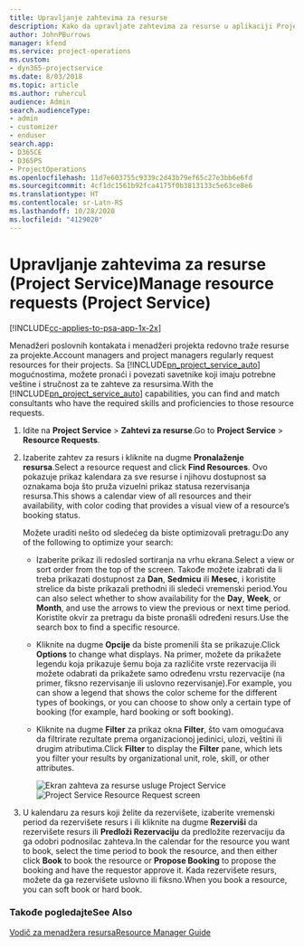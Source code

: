 ```yaml
---
title: Upravljanje zahtevima za resurse
description: Kako da upravljate zahtevima za resurse u aplikaciji Project Service
author: JohnPBurrows
manager: kfend
ms.service: project-operations
ms.custom:
- dyn365-projectservice
ms.date: 8/03/2018
ms.topic: article
ms.author: ruhercul
audience: Admin
search.audienceType:
- admin
- customizer
- enduser
search.app:
- D365CE
- D365PS
- ProjectOperations
ms.openlocfilehash: 11d7e603755c9339c2d43b79ef65c27e3bb6e6fd
ms.sourcegitcommit: 4cf1dc1561b92fca4175f0b3813133c5e63ce8e6
ms.translationtype: HT
ms.contentlocale: sr-Latn-RS
ms.lasthandoff: 10/28/2020
ms.locfileid: "4129020"
---
```

# <a name="manage-resource-requests-project-service"></a><span data-ttu-id="3d236-103">Upravljanje zahtevima za resurse (Project Service)</span><span class="sxs-lookup"><span data-stu-id="3d236-103">Manage resource requests (Project Service)</span></span>

[!INCLUDE[cc-applies-to-psa-app-1x-2x](../includes/cc-applies-to-psa-app-1x-2x.md)]

<span data-ttu-id="3d236-104">Menadžeri poslovnih kontakata i menadžeri projekta redovno traže resurse za projekte.</span><span class="sxs-lookup"><span data-stu-id="3d236-104">Account managers and project managers regularly request resources for their projects.</span></span> <span data-ttu-id="3d236-105">Sa [!INCLUDE[pn_project_service_auto](../includes/pn-project-service-auto.md)] mogućnostima, možete pronaći i povezati savetnike koji imaju potrebne veštine i stručnost za te zahteve za resursima.</span><span class="sxs-lookup"><span data-stu-id="3d236-105">With the [!INCLUDE[pn_project_service_auto](../includes/pn-project-service-auto.md)] capabilities, you can find and match consultants who have the required skills and proficiencies to those resource requests.</span></span>  
  
1. <span data-ttu-id="3d236-106">Idite na **Project Service** > **Zahtevi za resurse**.</span><span class="sxs-lookup"><span data-stu-id="3d236-106">Go to **Project Service** > **Resource Requests**.</span></span>  
  
2. <span data-ttu-id="3d236-107">Izaberite zahtev za resurs i kliknite na dugme **Pronalaženje resursa**.</span><span class="sxs-lookup"><span data-stu-id="3d236-107">Select a resource request and click **Find Resources**.</span></span> <span data-ttu-id="3d236-108">Ovo pokazuje prikaz kalendara za sve resurse i njihovu dostupnost sa oznakama boja što pruža vizuelni prikaz statusa rezervisanja resursa.</span><span class="sxs-lookup"><span data-stu-id="3d236-108">This shows a calendar view of all resources and their availability, with color coding that provides a visual view of a resource’s booking status.</span></span>  
  
    <span data-ttu-id="3d236-109">Možete uraditi nešto od sledećeg da biste optimizovali pretragu:</span><span class="sxs-lookup"><span data-stu-id="3d236-109">Do any of the following to optimize your search:</span></span>  
  
   -   <span data-ttu-id="3d236-110">Izaberite prikaz ili redosled sortiranja na vrhu ekrana.</span><span class="sxs-lookup"><span data-stu-id="3d236-110">Select a view or sort order from the top of the screen.</span></span> <span data-ttu-id="3d236-111">Takođe možete izabrati da li treba prikazati dostupnost za **Dan**, **Sedmicu** ili **Mesec**, i koristite strelice da biste prikazali prethodni ili sledeći vremenski period.</span><span class="sxs-lookup"><span data-stu-id="3d236-111">You can also select whether to show availability for the **Day**, **Week**, or **Month**, and use the arrows to view the previous or next time period.</span></span> <span data-ttu-id="3d236-112">Koristite okvir za pretragu da biste pronašli određeni resurs.</span><span class="sxs-lookup"><span data-stu-id="3d236-112">Use the search box to find a specific resource.</span></span>  
  
   -   <span data-ttu-id="3d236-113">Kliknite na dugme **Opcije** da biste promenili šta se prikazuje.</span><span class="sxs-lookup"><span data-stu-id="3d236-113">Click **Options** to change what displays.</span></span> <span data-ttu-id="3d236-114">Na primer, možete da prikažete legendu koja prikazuje šemu boja za različite vrste rezervacija ili možete odabrati da prikažete samo određenu vrstu rezervacije (na primer, fiksno rezervisanje ili uslovno rezervisanje).</span><span class="sxs-lookup"><span data-stu-id="3d236-114">For example, you can show a legend that shows the color scheme for the different types of bookings, or you can choose to show only a certain type of booking (for example, hard booking or soft booking).</span></span>  
  
   -   <span data-ttu-id="3d236-115">Kliknite na dugme **Filter** za prikaz okna **Filter**, što vam omogućava da filtrirate rezultate prema organizacionoj jedinici, ulozi, veštini ili drugim atributima.</span><span class="sxs-lookup"><span data-stu-id="3d236-115">Click **Filter** to display the **Filter** pane, which lets you filter your results by organizational unit, role, skill, or other attributes.</span></span>  
  
       <span data-ttu-id="3d236-116">![Ekran zahteva za resurse usluge Project Service](../psa/media/project-service-resource-request-screen.png "Ekran zahteva za resurse usluge Project Service")</span><span class="sxs-lookup"><span data-stu-id="3d236-116">![Project Service Resource Request screen](../psa/media/project-service-resource-request-screen.png "Project Service Resource Request screen")</span></span>  
  
3. <span data-ttu-id="3d236-117">U kalendaru za resurs koji želite da rezervišete, izaberite vremenski period da rezervišete resurs i ili kliknite na dugme **Rezerviši** da rezervišete resurs ili **Predloži Rezervaciju** da predložite rezervaciju da ga odobri podnosilac zahteva.</span><span class="sxs-lookup"><span data-stu-id="3d236-117">In the calendar for the resource you want to book, select the time period to book the resource, and then either click **Book** to book the resource or **Propose Booking** to propose the booking and have the requestor approve it.</span></span> <span data-ttu-id="3d236-118">Kada rezervišete resurs, možete da ga rezervišete uslovno ili fiksno.</span><span class="sxs-lookup"><span data-stu-id="3d236-118">When you book a resource, you can soft book or hard book.</span></span>  
  
### <a name="see-also"></a><span data-ttu-id="3d236-119">Takođe pogledajte</span><span class="sxs-lookup"><span data-stu-id="3d236-119">See Also</span></span>  
 [<span data-ttu-id="3d236-120">Vodič za menadžera resursa</span><span class="sxs-lookup"><span data-stu-id="3d236-120">Resource Manager Guide</span></span>](../psa/resource-manager-guide.md)
